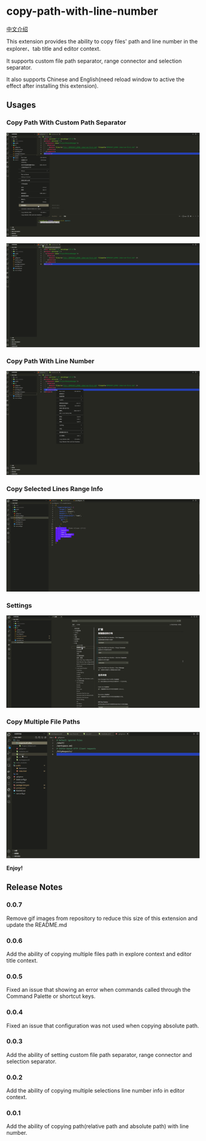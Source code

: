# copy-path-with-line-number

[中文介绍](https://github.com/qishan233/copy-path-with-line-number/blob/main/README_ZH.md)

This extension provides the ability to copy files' path and line number in the explorer、tab title and editor context.

It supports custom file path separator, range connector and selection separator.

It also supports Chinese and English(need reload window to active the effect after installing this extension).

## Usages

### Copy Path With Custom Path Separator

![explorer-context](https://raw.githubusercontent.com/qishan233/images/main/vscode-extension/explorer-context.gif)

![title-context](https://raw.githubusercontent.com/qishan233/images/main/vscode-extension/title-context.gif)

### Copy Path With Line Number

![editor-context](https://raw.githubusercontent.com/qishan233/images/main/vscode-extension/editor-context.gif)

### Copy Selected Lines Range Info

![selected lines range](https://raw.githubusercontent.com/qishan233/images/main/vscode-extension/selected-lines-info.gif)

### Settings

![settings](https://raw.githubusercontent.com/qishan233/images/main/vscode-extension/settings.gif)

### Copy Multiple File Paths

![copy multiple file paths](https://raw.githubusercontent.com/qishan233/images/main/design-pattern/copy%20multiple%20file%20path.gif)

**Enjoy!**

## Release Notes

### 0.0.7

Remove gif images from repository to reduce this size of this extension and update the README.md

### 0.0.6

Add the ability of copying multiple files path in explore context and editor title context.

### 0.0.5

Fixed an issue that showing an error when commands called through the Command Palette or shortcut keys.

### 0.0.4

Fixed an issue that configuration was not used when copying absolute path.

### 0.0.3

Add the ability of setting custom file path separator, range connector and selection separator.

### 0.0.2

Add the ability of copying multiple selections line number info in editor context.

### 0.0.1

Add the ability of copying path(relative path and absolute path) with line number.
